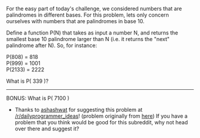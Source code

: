 

For the easy part of today's challenge, we considered numbers that are palindromes in different bases. For this problem, lets only concern ourselves with numbers that are palindromes in base 10.

Define a function P(N) that takes as input a number N, and returns the smallest base 10 palindrome larger than N (i.e. it returns the "next" palindrome after N). So, for instance:

P(808) = 818  
P(999) = 1001  
P(2133) = 2222

What is P( 339 )?

* * *

BONUS: What is P( 7100 )

- Thanks to [ashashwat](http://www.reddit.com/user/ashashwat) for suggesting this problem at [/r/dailyprogrammer\_ideas](/r/dailyprogrammer_ideas)! (problem originally from [here](http://www.spoj.pl/problems/PALIN/)) If you have a problem that you think would be good for this subreddit, why not head over there and suggest it?

